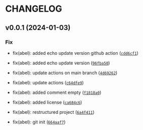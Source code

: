 # CHANGELOG



## v0.0.1 (2024-01-03)

### Fix

* fix(abel): added echo update version github action ([`cdd6cf1`](https://github.com/AbelGRubio/01-REST-API/commit/cdd6cf1bedf3afbcda62c732766fe0433502a5fb))

* fix(abel): added echo update version ([`96fba50`](https://github.com/AbelGRubio/01-REST-API/commit/96fba507070e526dc4f5c490decca12936a3ccc7))

* fix(abel): update actions on main branch ([`4d69262`](https://github.com/AbelGRubio/01-REST-API/commit/4d6926221f794bbe01690032e0d5dbfc219683a7))

* fix(abel): update actions ([`c64dfe9`](https://github.com/AbelGRubio/01-REST-API/commit/c64dfe91c4a6cc6a915746c012fac8a09fb65656))

* fix(abel): added comment empty ([`f1818a0`](https://github.com/AbelGRubio/01-REST-API/commit/f1818a0627e8fa9feb908ee83ab7ffa321c46f16))

* fix(abel): added license ([`ca684c6`](https://github.com/AbelGRubio/01-REST-API/commit/ca684c637688a8446c94935047d11f4b3f9c122c))

* fix(abel): restructured project ([`6a4f411`](https://github.com/AbelGRubio/01-REST-API/commit/6a4f411ab4c0d02ffe6f5c5cc7fdaf7ed29ef314))

* fix(abel): git init ([`664aaf7`](https://github.com/AbelGRubio/01-REST-API/commit/664aaf7369ea7875516c2cb15b99fec702d92f4f))
